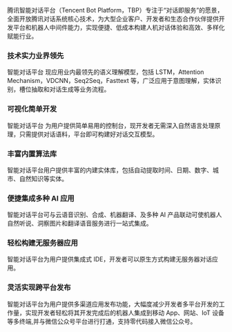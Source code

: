 腾讯智能对话平台（Tencent Bot Platform，TBP）专注于“对话即服务”的愿景，全面开放腾讯对话系统核心技术，为大型企业客户、开发者和生态合作伙伴提供开发平台和机器人中间件能力，实现便捷、低成本构建人机对话体验和高效、多样化赋能行业。


### 技术实力业界领先
智能对话平台 现应用业内最领先的语义理解模型，包括 LSTM，Attention Mechanism，VDCNN，Seq2Seq，Fasttext 等，广泛应用于意图理解，实体识别，槽位抽取和对话生成等业务流程。
### 可视化简单开发
智能对话平台 为用户提供简单易用的控制台，现开发者无需深入自然语言处理原理，只需提供对话语料，平台即可构建好对话交互模型。
### 丰富内置算法库
智能对话平台用户提供丰富的内建实体库，包括自动提取时间、日期、数字、城市、自然知识等实体。
### 便捷集成多种 AI 应用
智能对话平台可与云语音识别、合成、机器翻译、及多种 AI 产品联动可使机器人自然听说、洞察图片和翻译语音服务进行一站式集成。
### 轻松构建无服务器应用
智能对话平台为用户提供集成式 IDE，开发者可以原生方式构建无服务器对话应用。
### 灵活实现跨平台发布
智能对话平台为用户提供多渠道应用发布功能，大幅度减少开发者多平台开发的工作量，实现开发者轻松将其开发完成后的机器人集成到移动 App、网站、IoT 设备等多终端,并与微信公众号平台进行打通，支持零代码接入微信公众号。
